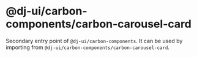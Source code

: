 # @dj-ui/carbon-components/carbon-carousel-card

Secondary entry point of `@dj-ui/carbon-components`. It can be used by importing from `@dj-ui/carbon-components/carbon-carousel-card`.
